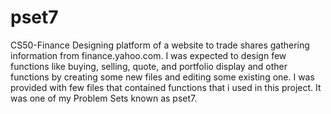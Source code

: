 # pset7
CS50-Finance
Designing platform of a website to trade shares gathering information from finance.yahoo.com. I was expected to design few functions like buying, selling, quote, and portfolio display and other functions by creating some new files and editing some existing one. I was provided with few files that contained functions that i used in this project. It was one of my Problem Sets known as pset7.
